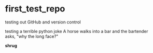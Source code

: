 # first_test_repo
testing out GitHub and version control 

testing 
a terrible python joke 
A horse walks into a bar and the bartender asks, "why the long face?" 

**shrug**
